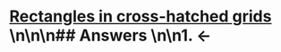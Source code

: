 # [Rectangles in cross-hatched grids](https://projecteuler.net/problem=147) \n\n\n## Answers \n\n1. &larr;
